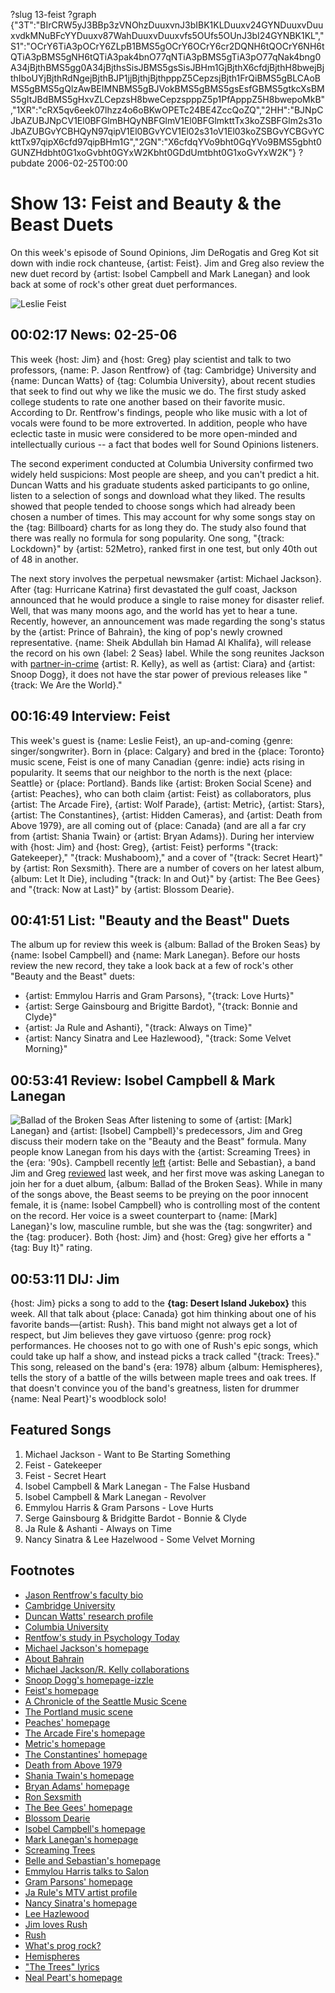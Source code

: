 ?slug 13-feist
?graph {"3T":"BIrCRW5yJ3BBp3zVNOhzDuuxvnJ3bIBK1KLDuuxv24GYNDuuxvDuuxvdkMNuBFcYYDuuxv87WahDuuxvDuuxvfs5OUfs5OUnJ3bI24GYNBK1KL","S1":"OCrY6TiA3pOCrY6ZLpB1BMS5gOCrY6OCrY6cr2DQNH6tQOCrY6NH6tQTiA3pBMS5gNH6tQTiA3pak4bnO77qNTiA3pBMS5gTiA3pO77qNak4bng0A34jBjthBMS5gg0A34jBjthsSisJBMS5gsSisJBHm1GjBjthX6cfdjBjthH8bwejBjthIboUYjBjthRdNgejBjthBJP1jjBjthjBjthpppZ5CepzsjBjth1FrQiBMS5gBLCAoBMS5gBMS5gQlzAwBEIMNBMS5gBJVokBMS5gBMS5gsEsfGBMS5gtkcXsBMS5gItJBdBMS5gHxvZLCepzsH8bweCepzspppZ5p1PfApppZ5H8bwepoMkB","1XR":"cRX5qv6eek07lhzz4o6oBKwOPETc24BE4ZccQoZQ","2HH":"BJNpCJbAZUBJNpCV1El0BFGlmBHQyNBFGlmV1El0BFGlmkttTx3koZSBFGlm2s31oJbAZUBGvYCBHQyN97qipV1El0BGvYCV1El02s31oV1El03koZSBGvYCBGvYCkttTx97qipX6cfd97qipBHm1G","2GN":"X6cfdqYVo9bht0GqYVo9BMS5gbht0GUNZHdbht0G1xoGvbht0GYxW2Kbht0GDdUmtbht0G1xoGvYxW2K"}
?pubdate 2006-02-25T00:00
# Show 13: Feist and Beauty & the Beast Duets
On this week's episode of Sound Opinions, Jim DeRogatis and Greg Kot sit down with indie rock chanteuse, {artist: Feist}. Jim and Greg also review the new duet record by {artist: Isobel Campbell and Mark Lanegan} and look back at some of rock's other great duet performances.

![Leslie Feist](http://static.soundopinions.org/images/2006/feist.jpg)

## 00:02:17 News: 02-25-06
This week {host: Jim} and {host: Greg} play scientist and talk to two professors, {name: P. Jason Rentfrow} of {tag: Cambridge} University and {name: Duncan Watts} of {tag: Columbia University}, about recent studies that seek to find out why we like the music we do. The first study asked college students to rate one another based on their favorite music. According to Dr. Rentfrow's findings, people who like music with a lot of vocals were found to be more extroverted. In addition, people who have eclectic taste in music were considered to be more open-minded and intellectually curious -- a fact that bodes well for Sound Opinions listeners.

The second experiment conducted at Columbia University confirmed two widely held suspicions: Most people are sheep, and you can't predict a hit. Duncan Watts and his graduate students asked participants to go online, listen to a selection of songs and download what they liked. The results showed that people tended to choose songs which had already been chosen a number of times. This may account for why some songs stay on the {tag: Billboard} charts for as long they do. The study also found that there was really no formula for song popularity. One song, "{track: Lockdown}" by {artist: 52Metro}, ranked first in one test, but only 40th out of 48 in another. 

The next story involves the perpetual newsmaker {artist: Michael Jackson}. After {tag: Hurricane Katrina} first devastated the gulf coast, Jackson announced that he would produce a single to raise money for disaster relief. Well, that was many moons ago, and the world has yet to hear a tune. Recently, however, an announcement was made regarding the song's status by the {artist: Prince of Bahrain}, the king of pop's newly crowned representative. {name: Sheik Abdullah bin Hamad Al Khalifa}, will release the record on his own {label: 2 Seas} label. While the song reunites Jackson with [partner-in-crime](http://www.allmusic.com/song/you-are-not-alone-mt0033168301) {artist: R. Kelly}, as well as {artist: Ciara} and {artist: Snoop Dogg}, it does not have the star power of previous releases like "{track: We Are the World}."

## 00:16:49 Interview: Feist
This week's guest is {name: Leslie Feist}, an up-and-coming {genre: singer/songwriter}. Born in {place: Calgary} and bred in the {place: Toronto} music scene, Feist is one of many Canadian {genre: indie} acts rising in popularity. It seems that our neighbor to the north is the next {place: Seattle} or {place: Portland}. Bands like {artist: Broken Social Scene} and {artist: Peaches}, who can both claim {artist: Feist} as collaborators, plus {artist: The Arcade Fire}, {artist: Wolf Parade}, {artist: Metric}, {artist: Stars}, {artist: The Constantines}, {artist: Hidden Cameras}, and {artist: Death from Above 1979}, are all coming out of {place: Canada} (and are all a far cry from {artist: Shania Twain} or {artist: Bryan Adams}). During her interview with {host: Jim} and {host: Greg}, {artist: Feist} performs "{track: Gatekeeper}," "{track: Mushaboom}," and a cover of "{track: Secret Heart}" by {artist: Ron Sexsmith}. There are a number of covers on her latest album, {album: Let It Die}, including "{track: In and Out}" by {artist: The Bee Gees} and "{track: Now at Last}" by {artist: Blossom Dearie}. 

## 00:41:51 List: "Beauty and the Beast" Duets 
The album up for review this week is {album: Ballad of the Broken Seas} by {name: Isobel Campbell} and {name: Mark Lanegan}. Before our hosts review the new record, they take a look back at a few of rock's other "Beauty and the Beast" duets: 

 - {artist: Emmylou Harris and Gram Parsons}, "{track: Love Hurts}"
 - {artist: Serge Gainsbourg and Brigitte Bardot}, "{track: Bonnie and Clyde}"
 - {artist: Ja Rule and Ashanti}, "{track: Always on Time}" 
 - {artist: Nancy Sinatra and Lee Hazlewood}, "{track: Some Velvet Morning}"

## 00:53:41 Review: Isobel Campbell & Mark Lanegan
![Ballad of the Broken Seas](//static.soundopinions.org/images/2016/ballad%20of%20the%20broken%20seas.jpg)
After listening to some of {artist: [Mark] Lanegan} and {artist: [Isobel] Campbell}'s predecessors, Jim and Greg discuss their modern take on the "Beauty and the Beast" formula. Many people know Lanegan from his days with the {artist: Screaming Trees} in the {era: '90s}. Campbell recently [left](http://www.absolutelyrics.com/lyrics/view/belle_%26_sebastian/dress_up_in_you/) {artist: Belle and Sebastian}, a band Jim and Greg [reviewed](/show/12/) last week, and her first move was asking Lanegan to join her for a duet album, {album: Ballad of the Broken Seas}. While in many of the songs above, the Beast seems to be preying on the poor innocent female, it is {name: Isobel Campbell} who is controlling most of the content on the record. Her voice is a sweet counterpart to {name: [Mark] Lanegan}'s low, masculine rumble, but she was the {tag: songwriter} and the {tag: producer}. Both {host: Jim} and {host: Greg} give her efforts a "{tag: Buy It}" rating.

## 00:53:11 DIJ: Jim
{host: Jim} picks a song to add to the **{tag: Desert Island Jukebox}** this week. All that talk about {place: Canada} got him thinking about one of his favorite bands—{artist: Rush}. This band might not always get a lot of respect, but Jim believes they gave virtuoso {genre: prog rock} performances. He chooses not to go with one of Rush's epic songs, which could take up half a show, and instead picks a track called "{track: Trees}." This song, released on the band's {era: 1978} album {album: Hemispheres}, tells the story of a battle of the wills between maple trees and oak trees. If that doesn't convince you of the band's greatness, listen for drummer {name: Neal Peart}'s woodblock solo!

## Featured Songs
1. Michael Jackson - Want to Be Starting Something
2. Feist - Gatekeeper
3. Feist - Secret Heart
4. Isobel Campbell & Mark Lanegan - The False Husband
5. Isobel Campbell & Mark Lanegan - Revolver
6. Emmylou Harris & Gram Parsons - Love Hurts
7. Serge Gainsbourg & Bridgitte Bardot - Bonnie & Clyde
8. Ja Rule & Ashanti - Always on Time
9. Nancy Sinatra & Lee Hazelwood - Some Velvet Morning

## Footnotes
- [Jason Rentfrow's faculty bio](http://www.psychol.cam.ac.uk/directory/pjr39@cam.ac.uk)
- [Cambridge University](http://www.cam.ac.uk/)
- [Duncan Watts' research profile](http://research.microsoft.com/en-us/people/duncan/)
- [Columbia University](http://www.columbia.edu/)
- [Rentfow's study in Psychology Today](http://www.psychologytoday.com/articles/pto-3962.html)
- [Michael Jackson's homepage](http://www.michaeljackson.com/)
- [About Bahrain](https://www.cia.gov/library/publications/the-world-factbook/geos/ba.html)
- [Michael Jackson/R. Kelly collaborations](http://www.allmusic.com/cg/amg.dll?p=amg&token=ADFEAEE47C19DC4FA87520D69D3D4DC7FA7FFB07D063FD831F29461BDFBA3C54DD5F26B904A595CFAEF872AB7BAFFF28E85B0ED9CFE75CFED8764C40&sql=33:9kq4g4aftv4z)
- [Snoop Dogg's homepage-izzle](http://www.snoopdogg.com/)
- [Feist's homepage](http://www.listentofeist.com/)
- [A Chronicle of the Seattle Music Scene](http://www.amazon.com/gp/product/0062586408/002-9278548-2607266?v=glance&n=2)
- [The Portland music scene](http://www.indie-music.com/modules.php?name=News&file=article&sid=4324)
- [Peaches' homepage](http://www.peachesrocks.com/)
- [The Arcade Fire's homepage](http://www.arcadefire.com/)
- [Metric's homepage](http://www.ilovemetric.com/)
- [The Constantines' homepage](http://www.constantines.ca/)
- [Death from Above 1979](http://www.deathfromabove1979.com/)
- [Shania Twain's homepage](http://www.shaniatwain.com/)
- [Bryan Adams' homepage](http://www.bryanadams.com/)
- [Ron Sexsmith](http://www.allmusic.com/cg/amg.dll?p=amg&sql=10:3ar67uy080j3)
- [The Bee Gees' homepage](http://www.beegees.com/)
- [Blossom Dearie](http://www.allmusic.com/cg/amg.dll?p=amg&sql=10:gpdgyl68xpmb)
- [Isobel Campbell's homepage](http://www.isobelcampbell.com/)
- [Mark Lanegan's homepage](http://www.marklanegan.com/)
- [Screaming Trees](http://www.allmusic.com/cg/amg.dll?p=amg&sql=11:97tvadzkv8w5)
- [Belle and Sebastian's homepage](http://www.belleandsebastian.co.uk/)
- [Emmylou Harris talks to Salon](http://www.salon.com/people/bc/1999/10/21/harris/)
- [Gram Parsons' homepage](http://www.gramparsons.com/)
- [Ja Rule's MTV artist profile](http://www.mtv.com/music/artist/ja_rule/artist.jhtml)
- [Nancy Sinatra's homepage](http://www.nancysinatra.com/)
- [Lee Hazlewood](http://www.leehazlewood.net/)
- [Jim loves Rush](http://www.jimdero.com/News2002/GreatJan272112.htm)
- [Rush](http://www.allmusic.com/cg/amg.dll?p=amg&token=ADFEAEE47C19DC4FA87520D69D3D4DC7FA7FFB07D063FD831F29461BDFBA3C54DD5F26B904A595CFAEF872AB7BAFFF28E85F05D7C3E452FCCC0640&sql=11:k81gtq3ztu43)
- [What's prog rock?](http://www.progarchives.com/Progressive-rock.asp#definition)
- [Hemispheres](http://www.allmusic.com/cg/amg.dll?p=amg&token=ADFEAEE47C19DC4FA87520D69D3D4DC7FA7FFB07D063FD831F29461BDFBA3C54DD5F26B904A595CFAEF872AB7BAFFF28E85F05D6CCE454F9CC0640&sql=10:8zotk6sx9krf)
- ["The Trees" lyrics](http://www.lyricsfreak.com/r/rush/119968.html)
- [Neal Peart's homepage](http://www.neilpeart.net/)
